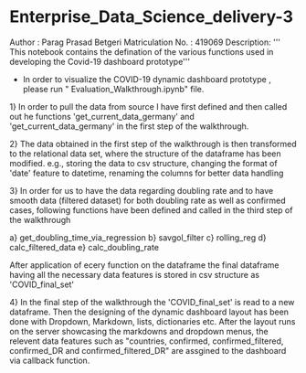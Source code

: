 # Enterprise_Data_Science_delivery-3

Author : Parag Prasad Betgeri
Matriculation No. : 419069
Description:
''' This notebook contains the defination of the various functions used in developing the Covid-19 dashboard prototype'''

- In order to visualize the COVID-19 dynamic dashboard prototype , please run " Evaluation_Walkthrough.ipynb" file.



1} In order to pull the data from source I have first defined and then called out he functions 'get_current_data_germany' and 'get_current_data_germany' in the first step of the walkthrough.

2} The data obtained in the first step of the walkthrough is then transformed to the relational data set, where the structure of the dataframe has been modified. e.g., storing the data to csv structure, changing the format of 'date' feature to datetime, renaming the columns for better data handling

3} In order for us to have the data regarding doubling rate and to have smooth data (filtered dataset) for both doubling rate as well as confirmed cases, following functions have been defined and called in the third step of the walkthrough

a} get_doubling_time_via_regression b} savgol_filter c} rolling_reg d} calc_filtered_data e} calc_doubling_rate

After application of ecery function on the dataframe the final dataframe having all the necessary data features is stored in csv structure as 'COVID_final_set'

4} In the final step of the walkthrough the 'COVID_final_set' is read to a new dataframe. Then the designing of the dynamic dashboard layout has been done with Dropdown, Markdown, lists, dictionaries etc. After the layout runs on the server showcasing the markdowns and dropdown menus, the relevent data features such as "countries, confirmed, confirmed_filtered, confirmed_DR and confirmed_filtered_DR" are assgined to the dashboard via callback function.
